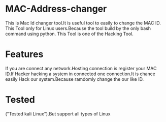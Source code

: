 # MAC-Address-changer
This is Mac Id changer tool.It is useful tool to easily to change the MAC ID.
This Tool only for Linux users.Because the tool build by the only bash command using python.
This Tool is one of the Hacking Tool.

# Features
If you are connect any network.Hosting connection is register your MAC ID.If Hacker hacking a system in connected one connection.It is chance easily Hack our system.Because ramdomly change the our like ID.

# Tested
("Tested kali Linux").But support all types of Linux
